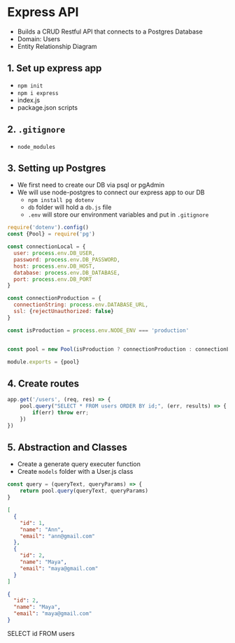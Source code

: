 # Express API
- Builds a CRUD Restful API that connects to a Postgres Database
- Domain: Users
- Entity Relationship Diagram

## 1. Set up express app
- `npm init`
- `npm i express`
- index.js
- package.json scripts

## 2. `.gitignore`
- `node_modules`

## 3. Setting up Postgres
- We first need to create our DB via psql or pgAdmin
- We will use node-postgres to connect our express app to our DB
    - `npm install pg dotenv`
    - `db` folder will hold a `db.js` file
    - `.env` will store our environment variables and put in `.gitignore`

```js
require('dotenv').config() 
const {Pool} = require('pg')

const connectionLocal = {
  user: process.env.DB_USER,
  password: process.env.DB_PASSWORD,
  host: process.env.DB_HOST,
  database: process.env.DB_DATABASE,
  port: process.env.DB_PORT
}

const connectionProduction = {
  connectionString: process.env.DATABASE_URL, 
  ssl: {rejectUnauthorized: false}
}

const isProduction = process.env.NODE_ENV === 'production'


const pool = new Pool(isProduction ? connectionProduction : connectionLocal)

module.exports = {pool}
```

## 4. Create routes

```js
app.get('/users', (req, res) => {
    pool.query("SELECT * FROM users ORDER BY id;", (err, results) => {
        if(err) throw err;
    })
})
```

## 5. Abstraction and Classes
* Create a generate query executer function
* Create `models` folder with a User.js class

```js
const query = (queryText, queryParams) => {
    return pool.query(queryText, queryParams)
}
```








```json
[
  {
    "id": 1,
    "name": "Ann",
    "email": "ann@gmail.com"
  },
  {
    "id": 2,
    "name": "Maya",
    "email": "maya@gmail.com"  
  }
]
```

```json
{
  "id": 2,
  "name": "Maya",
  "email": "maya@gmail.com"  
}
```
SELECT id FROM users

